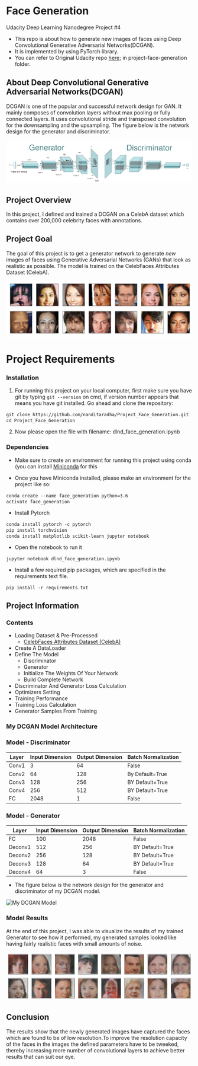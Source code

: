 # Face Generation
Udacity Deep Learning Nanodegree Project #4

* This repo is about how to generate new images of faces using Deep Convolutional Generative Adversarial Networks(DCGAN).
* It is implemented by using PyTorch library.
* You can refer to Original Udacity repo [here](https://github.com/udacity/deep-learning-v2-pytorch); in project-face-generation folder.

## About Deep Convolutional Generative Adversarial Networks(DCGAN)

DCGAN is one of the popular and successful network design for GAN. It mainly composes of convolution layers without max pooling or fully connected layers. It uses convolutional stride and transposed convolution for the downsampling and the upsampling. The figure below is the network design for the generator and discriminator.

![DCGAN-Generator & Discrimator](./DCGAN/DCGAN.png)

## Project Overview

In this project, I defined and trained a DCGAN on a CelebA dataset which contains over 200,000 celebrity faces with annotations. 

## Project Goal

The goal of this project is to get a generator network to generate _new_ images of faces using Generative Adversarial Networks (GANs) that look as realistic as possible. 
The model is trained on the CelebFaces Attributes Dataset (CelebA).

![Image of Training Dataset](./assets/processed_face_data.png)

# Project Requirements

### Installation

1. For running this project on your local computer, first make sure you have git by typing `git --version` on cmd, if version number appears that means you have git installed. Go ahead and clone the repository:

```
git clone https://github.com/nanditaradha/Project_Face_Generation.git
cd Project_Face_Generation
```
2. Now please open the file with filename: dlnd_face_generation.ipynb

### Dependencies

- Make sure to create an environment for running this project using conda (you can install [Miniconda](http://conda.pydata.org/miniconda.html) for this

- Once you have Miniconda installed, please make an environment for the project like so: 
```
conda create --name face_generation python=3.6
activate face_generation
```
- Install Pytorch 
```
conda install pytorch -c pytorch
pip install torchvision
conda install matplotlib scikit-learn jupyter notebook
```
- Open the notebook to run it
```
jupyter notebook dlnd_face_generation.ipynb
```

- Install a few required pip packages, which are specified in the requirements text file.
```
pip install -r requirements.txt
```
## Project Information

### Contents

- Loading Dataset & Pre-Processed 
    - [CelebFaces Attributes Dataset (CelebA)](https://s3.amazonaws.com/video.udacity-data.com/topher/2018/November/5be7eb6f_processed-celeba-small/processed-celeba-small.zip)
- Create A DataLoader
- Define The Model
	- Discriminator
	- Generator
	- Initialize The Weights Of Your Network
	- Build Complete Network
- Discriminator And Generator Loss Calculation
- Optimizers Setting
- Training Performance
- Training Loss Calculation
- Generator Samples From Training 

### My DCGAN Model Architecture

### Model - Discriminator
| Layer | Input Dimension | Output Dimension | Batch Normalization|
|-------|-----------------|------------------|-------------|
|Conv1|3|64|False|
|Conv2|64|128|By Default=True|
|Conv3|128|256|BY Default=True|
|Conv4|256|512|BY Default=True|
|FC|2048|1|False|

### Model - Generator
| Layer | Input Dimension | Output Dimension | Batch Normalization|
|-------|-----------------|------------------|-------------|
|FC|100|2048|False|
|Deconv1|512|256|BY Default=True|
|Deconv2|256|128|BY Default=True|
|Deconv3|128|64|BY Default=True|
|Deconv4|64|3|False|

- The figure below is the network design for the generator and discriminator of my DCGAN model.

![My DCGAN Model](./DCGAN/My_DCGAN_model_architecture.png)

### Model Results

At the end of this project, I was able to visualize the results of my trained Generator to see how it performed, my generated samples looked like having fairly realistic faces with small amounts of noise.

![Image of Generated Faces](./Output_Generated_New_Images/generated_faces.png)

## Conclusion

The results show that the newly generated images have captured the faces which are found to be of low resolution.To improve the resolution capacity of the faces in the images
the defined parameters have to be tweeked, thereby increasing more number of convolutional layers to achieve better results that can suit our eye.





